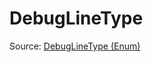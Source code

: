 # DebugLineType

Source: [DebugLineType (Enum)](../../../csrc/device_lower/pass/alias_memory.cpp#L206)
